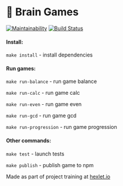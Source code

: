 # 🧠 Brain Games

[![Maintainability](https://api.codeclimate.com/v1/badges/8e7e6da2c62a19bc8a02/maintainability)](https://codeclimate.com/github/antonazgarovich/brain-games/maintainability)
[![Build Status](https://travis-ci.org/antonazgarovich/brain-games.svg?branch=master)](https://travis-ci.org/antonazgarovich/brain-games)


#### Install:

`make install` - install dependencies

#### Run games:

`make run-balance` - run game balance

`make run-calc` - run game calc

`make run-even` - run game even

`make run-gcd` - run game gcd

`make run-progression` - run game progression

#### Other commands:

`make test` - launch tests

`make publish` - publish game to npm



Made as part of project training at [hexlet.io](http://hexlet.io/)
